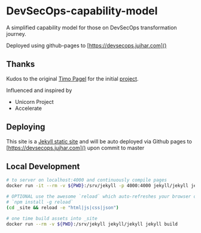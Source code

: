 # DevSecOps-capability-model
A simplified capability model for those on DevSecOps transformation journey.

Deployed using github-pages to [https://devsecops.jujhar.com]()


## Thanks

Kudos to the original [Timo Pagel](https://github.com/wurstbrot) for the initial [project](https://github.com/wurstbrot/DevSecOps-MaturityModel).

Influenced and inspired by
- Unicorn Project
- Accelerate

## Deploying

This site is a [Jekyll static site](https://jekyllrb.com/) and will be auto deployed via Github pages to [https://devsecops.jujhar.com]() upon commit to master

## Local Development

```bash
# to server on localhost:4000 and continuously compile pages
docker run -it --rm -v ${PWD}:/srv/jekyll -p 4000:4000 jekyll/jekyll jekyll serve --watch

# OPTIONAL use the awesome `reload` which auto-refreshes your browser on change using websockets
# `npm install -g reload`
(cd _site && reload -e "html|js|css|json")

# one time build assets into _site
docker run --rm -v ${PWD}:/srv/jekyll jekyll/jekyll jekyll build
```
